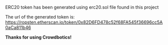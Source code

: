 ERC20 token has been generated using erc20.sol file found in this project

The url of the generated token is: https://ropsten.etherscan.io/token/0x82D6FD478c52f68FA545f36696cc5A0aCa811b46

**Thanks for using Crowdbotics!**